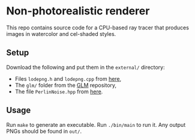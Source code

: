 # Non-photorealistic renderer

This repo contains source code for a CPU-based ray tracer
that produces images in watercolor and cel-shaded styles.

## Setup

Download the following and put them in the `external/` directory:

-   Files `lodepng.h` and `lodepng.cpp` from [here](https://github.com/lvandeve/lodepng/tree/d398e0f10d152a5d17fa30463474dc9f56523f9c),
-   The `glm/` folder from the [GLM](https://github.com/g-truc/glm/tree/586a402397dd35d66d7a079049856d1e2cbab300) repository,
-   The file `PerlinNoise.hpp` from [here](https://github.com/Reputeless/PerlinNoise/tree/bdf39fe92b2a585cdef485bcec2bca8ab5614095).

## Usage

Run `make` to generate an executable.
Run `./bin/main` to run it.
Any output PNGs should be found in `out/`.
